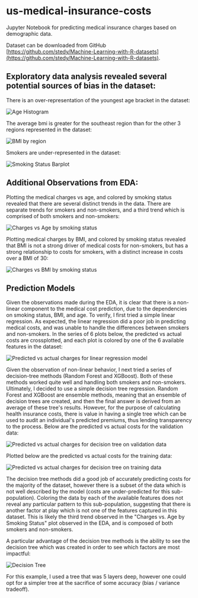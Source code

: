 # us-medical-insurance-costs
Jupyter Notebook for predicting medical insurance charges based on demographic data.

Dataset can be downloaded from GitHub [https://github.com/stedy/Machine-Learning-with-R-datasets](https://github.com/stedy/Machine-Learning-with-R-datasets).

## Exploratory data analysis revealed several potential sources of bias in the dataset:

There is an over-representation of the youngest age bracket in the dataset:

![Age Histogram](age_histogram.png "Age histogram")

The average bmi is greater for the southeast region than for the other 3 regions represented in the dataset:

![BMI by region](bmi_by_region.png "BMI by Region")

Smokers are under-represented in the dataset:

![Smoking Status Barplot](smoker_barplot.png "Barplot of Smokers vs. Non-smokers")

## Additional Observations from EDA:

Plotting the medical charges vs age, and colored by smoking status revealed that there are several distinct trends in the data.  There are separate trends for smokers and non-smokers, and a third trend which is comprised of both smokers and non-smokers:

![Charges vs Age by smoking status](charges_vs_age_by_smoker.png "Charges vs Age by Smoking Status")

Plotting medical charges by BMI, and colored by smoking status revealed that BMI is not a strong driver of medical costs for non-smokers, but has a strong relationship to costs for smokers, with a distinct increase in costs over a BMI of 30:

![Charges vs BMI by smoking status](charges_vs_bmi_by_smoker.png "Chargest vs BMI by Smoking Status")

## Prediction Models

Given the observations made during the EDA, it is clear that there is a non-linear component to the medical cost prediction, due to the dependencies on smoking status, BMI, and age.  To verify, I first tried a simple linear regression. As expected, the linear regression did a poor job in predicting medical costs, and was unable to handle the differences between smokers and non-smokers.  In the series of 6 plots below, the predicted vs actual costs are crossplotted, and each plot is colored by one of the 6 available features in the dataset:

![Predicted vs actual charges for linear regression model](LR_model.png "Predicted vs actual charges for linear regression model")

Given the observation of non-linear behavior, I next tried a series of decision-tree methods (Random Forest and XGBoost).  Both of these methods worked quite well and handling both smokers and non-smokers.  Ultimately, I decided to use a simple decision tree regression. Random Forest and XGBoost are ensemble methods, meaning that an ensemble of decision trees are created, and then the final answer is derived from an average of these tree's results.  However, for the purpose of calculating health insurance costs, there is value in having a single tree which can be used to audit an individual's predicted premiums, thus lending transparency to the process. Below are the predicted vs actual costs for the validation data:

![Predicted vs actual charges for decision tree on validation data](DT_validation_data.png "Predicted vs actual charges for decision tree on validation data")

Plotted below are the predicted vs actual costs for the training data:

![Predicted vs actual charges for decision tree on training data](DT_training_data.png "Predicted vs actual charges for decision tree on training data")

The decision tree methods did a good job of accurately predicting costs for the majority of the dataset, however there is a subset of the data which is not well described by the model (costs are under-predicted for this sub-population). Coloring the data by each of the available features does not reveal any particular pattern to this sub-population, suggesting that there is another factor at play which is not one of the features captured in this dataset. This is likely the third trend observed in the "Charges vs. Age by Smoking Status" plot observed in the EDA, and is composed of both smokers and non-smokers.

A particular advantage of the decision tree methods is the ability to see the decision tree which was created in order to see which factors are most impactful:

![Decision Tree](decision_tree.png "Decision Tree")

For this example, I used a tree that was 5 layers deep, however one could opt for a simpler tree at the sacrifice of some accuracy (bias / variance tradeoff).





